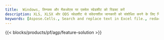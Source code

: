 ```yaml
---
title:  Windows, लिनक्स और मैकओएस पर एक्सेल स्प्रेडशीट को रिडक्ट करें
description: XLS, XLSX और ODS स्प्रेडशीट से संवेदनशील जानकारी को संशोधित करने के लिए निःशुल्क ऐप और एपीआई
keywords: [Aspose.Cells., Search and replace text in Excel file., redact Excel file., edit Excel file., Excel file redaction., Search and replace string in Excel file]
---
```

{{< blocks/products/pf/agp/feature-solution >}} 

